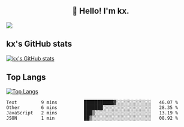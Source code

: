 <h2 align="center">👋 Hello! I'm kx.</h2>

<img align="center" src="https://github.com/kxshu/kxshu/actions/workflows/blank.yml/badge.svg" />

<!--
**kxshu/kxshu** is a ✨ _special_ ✨ repository because its `README.md` (this file) appears on your GitHub profile.

Here are some ideas to get you started:

- 🔭 I’m currently working on ...
- 🌱 I’m currently learning ...
- 👯 I’m looking to collaborate on ...
- 🤔 I’m looking for help with ...
- 💬 Ask me about ...
- 📫 How to reach me: ...
- 😄 Pronouns: ...
- ⚡ Fun fact: ...
-->


## kx's GitHub stats

[![kx's GitHub stats](https://github-readme-stats.vercel.app/api?username=kxshu&show_icons=true)](https://github.com/kxshu/kxshu)

## Top Langs

[![Top Langs](https://github-readme-stats.vercel.app/api/top-langs/?username=kxshu&layout=compact)](https://github.com/kxshu/kxshu)




<!--START_SECTION:waka-->
```text
Text         9 mins          ███████████▓░░░░░░░░░░░░░   46.07 % 
Other        6 mins          ███████░░░░░░░░░░░░░░░░░░   28.35 % 
JavaScript   2 mins          ███▒░░░░░░░░░░░░░░░░░░░░░   13.19 % 
JSON         1 min           ██▒░░░░░░░░░░░░░░░░░░░░░░   08.92 % 
```
<!--END_SECTION:waka-->
